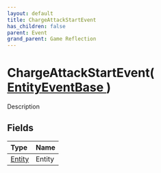 ```yaml
---
layout: default
title: ChargeAttackStartEvent
has_children: false
parent: Event
grand_parent: Game Reflection
---
```

# ChargeAttackStartEvent( [ EntityEventBase ](/docs/game-reflection/events/entity_event_base) )
Description 

## Fields

| Type | Name |
|:-------------|:--------------|
| [Entity](/docs/game-reflection/classes/entity) | Entity |

